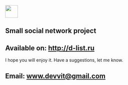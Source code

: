 <img src="http://d-list.ru/favicon.ico" width="40" height="40">

## Small social network project

## Available on: [http://d-list\.ru](http://d-list.ru)

I hope you will enjoy it. Have a suggestions, let me know.

## Email: www.devvit@gmail.com 

